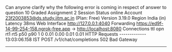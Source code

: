 Can anyone clarify why the following error is coming in respect of answer to
question 10 Graded Assignment 2 Session Status online Account
23f2003853@ds.study.iitm.ac.in (Plan: Free) Version 3.19.0 Region India (in)
Latency 38ms Web Interface <http://127.0.0.1:4040> Forwarding
<https://ed9f-14-99-254-158.ngrok-free.app> → <http://localhost:8080>
Connections ttl opn rt1 rt5 p50 p90 1 0 0.01 0.00 0.01 0.01 HTTP Requests
------------- 13:03:06.158 IST POST /v1/chat/completions 502 Bad Gateway



---

